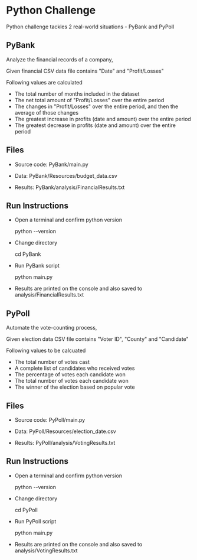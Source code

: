 # Python Challenge

Python challenge tackles 2 real-world situations - PyBank and PyPoll

## PyBank

Analyze the financial records of a company, 

Given financial CSV data file contains "Date" and "Profit/Losses"

Following values are calculated
* The total number of months included in the dataset
* The net total amount of "Profit/Losses" over the entire period
* The changes in "Profit/Losses" over the entire period, and then the average of those changes
* The greatest increase in profits (date and amount) over the entire period
* The greatest decrease in profits (date and amount) over the entire period

## Files
* Source code:
    PyBank/main.py
  
* Data:
    PyBank/Resources/budget_data.csv
  
* Results:
    PyBank/analysis/FinancialResults.txt

## Run Instructions

* Open a terminal and confirm python version

  python --version

* Change directory

  cd PyBank

* Run PyBank script

  python main.py

* Results are printed on the console and also saved to analysis/FinancialResults.txt
  
## PyPoll

Automate the vote-counting process, 

Given election data CSV file contains "Voter ID", "County" and "Candidate"

Following values to be calcuated
* The total number of votes cast
* A complete list of candidates who received votes
* The percentage of votes each candidate won
* The total number of votes each candidate won
* The winner of the election based on popular vote

## Files
* Source code:
    PyPoll/main.py
  
* Data:
    PyPoll/Resources/election_date.csv
  
* Results:
    PyPoll/analysis/VotingResults.txt

## Run Instructions

* Open a terminal and confirm python version

  python --version

* Change directory

  cd PyPoll

* Run PyPoll script

  python main.py

* Results are printed on the console and also saved to analysis/VotingResults.txt
  
    
